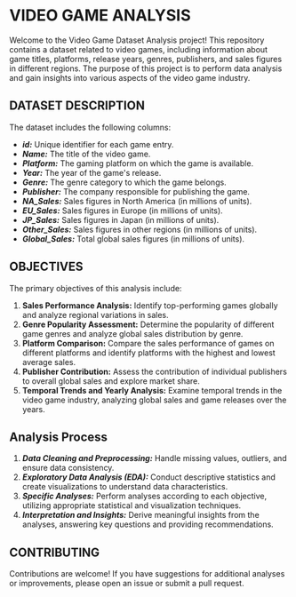# VIDEO GAME ANALYSIS 
Welcome to the Video Game Dataset Analysis project! This repository contains a dataset related to video games, including information about game titles, platforms, release years, genres, publishers, and sales figures in different regions. The purpose of this project is to perform data analysis and gain insights into various aspects of the video game industry.

## DATASET DESCRIPTION 
The dataset includes the following columns:
- ***id:*** Unique identifier for each game entry.
- ***Name:*** The title of the video game.
- ***Platform:*** The gaming platform on which the game is available.
- ***Year:*** The year of the game's release.
- ***Genre:*** The genre category to which the game belongs.
- ***Publisher:*** The company responsible for publishing the game.
- ***NA_Sales:*** Sales figures in North America (in millions of units).
- ***EU_Sales:*** Sales figures in Europe (in millions of units).
- ***JP_Sales:*** Sales figures in Japan (in millions of units).
- ***Other_Sales:*** Sales figures in other regions (in millions of units).
- ***Global_Sales:*** Total global sales figures (in millions of units).

## OBJECTIVES
The primary objectives of this analysis include:
1.	**Sales Performance Analysis:** Identify top-performing games globally and analyze regional variations in sales.
2.	**Genre Popularity Assessment:** Determine the popularity of different game genres and analyze global sales distribution by genre.
3.	**Platform Comparison:** Compare the sales performance of games on different platforms and identify platforms with the highest and lowest average sales.
4.	**Publisher Contribution:** Assess the contribution of individual publishers to overall global sales and explore market share.
5.	**Temporal Trends and Yearly Analysis:** Examine temporal trends in the video game industry, analyzing global sales and game releases over the years.

## Analysis Process
1.	***Data Cleaning and Preprocessing:*** Handle missing values, outliers, and ensure data consistency.
2. ***Exploratory Data Analysis (EDA):*** Conduct descriptive statistics and create visualizations to understand data characteristics.
3.	***Specific Analyses:*** Perform analyses according to each objective, utilizing appropriate statistical and visualization techniques.
4.	***Interpretation and Insights:*** Derive meaningful insights from the analyses, answering key questions and providing recommendations.

## CONTRIBUTING 
Contributions are welcome! If you have suggestions for additional analyses or improvements, please open an issue or submit a pull request.
